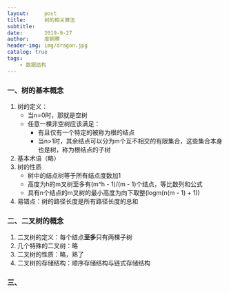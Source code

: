```yaml
---
layout:     post
title:      树的相关算法
subtitle:   
date:       2019-9-27
author:     度朝腾
header-img: img/dragon.jpg
catalog: true
tags:
    - 数据结构
---
```


### 一、树的基本概念

1. 树的定义：
   - 当n=0时，那就是空树
   - 任意一棵非空树应该满足：
     - 有且仅有一个特定的被称为根的结点
     - 当n>1时，其余结点可以分为m个互不相交的有限集合，这些集合本身也是树，称为根结点的子树
2. 基本术语（略）
3. 树的性质
   - 树中的结点树等于所有结点度数加1
   - 高度为h的m叉树至多有(m^h - 1)/(m - 1)个结点，等比数列和公式
   - 具有n个结点的m叉树的最小高度为向下取整(logm(n(m - 1) + 1))
4. 易错点：树的路径长度是所有路径长度的总和

### 二、二叉树的概念

1. 二叉树的定义：每个结点**至多**只有两棵子树
2. 几个特殊的二叉树：略
3. 二叉树的性质：略，熟了
4. 二叉树的存储结构：顺序存储结构与链式存储结构

### 三、



